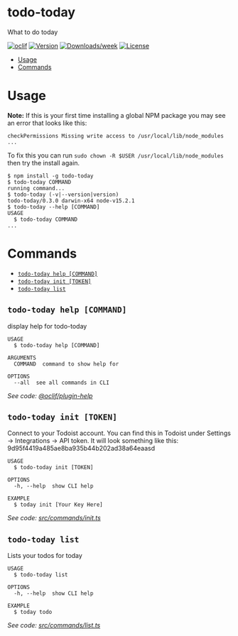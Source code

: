 # todo-today

What to do today

[![oclif](https://img.shields.io/badge/cli-oclif-brightgreen.svg)](https://oclif.io)
[![Version](https://img.shields.io/npm/v/todo-today.svg)](https://npmjs.org/package/todo-today)
[![Downloads/week](https://img.shields.io/npm/dw/todo-today.svg)](https://npmjs.org/package/todo-today)
[![License](https://img.shields.io/npm/l/todo-today.svg)](https://github.com/cmlarsen/todo-today/blob/master/package.json)

<!-- toc -->

- [Usage](#usage)
- [Commands](#commands)
<!-- tocstop -->

# Usage

<!-- usage -->

**Note:** If this is your first time installing a global NPM package you may see an error that looks like this:

```sh-session
checkPermissions Missing write access to /usr/local/lib/node_modules
...
```

To fix this you can run `sudo chown -R $USER /usr/local/lib/node_modules` then try the install again.

```sh-session
$ npm install -g todo-today
$ todo-today COMMAND
running command...
$ todo-today (-v|--version|version)
todo-today/0.3.0 darwin-x64 node-v15.2.1
$ todo-today --help [COMMAND]
USAGE
  $ todo-today COMMAND
...
```

<!-- usagestop -->

# Commands

<!-- commands -->

- [`todo-today help [COMMAND]`](#todo-today-help-command)
- [`todo-today init [TOKEN]`](#todo-today-init-token)
- [`todo-today list`](#todo-today-list)

## `todo-today help [COMMAND]`

display help for todo-today

```
USAGE
  $ todo-today help [COMMAND]

ARGUMENTS
  COMMAND  command to show help for

OPTIONS
  --all  see all commands in CLI
```

_See code: [@oclif/plugin-help](https://github.com/oclif/plugin-help/blob/v3.2.0/src/commands/help.ts)_

## `todo-today init [TOKEN]`

Connect to your Todoist account. You can find this in Todoist under Settings -> Integrations -> API token. It will look something like this: 9d95f4419a485ae8ba935b44b202ad38a64eaasd

```
USAGE
  $ todo-today init [TOKEN]

OPTIONS
  -h, --help  show CLI help

EXAMPLE
  $ today init [Your Key Here]
```

_See code: [src/commands/init.ts](https://github.com/cmlarsen/todo-today/blob/v0.3.0/src/commands/init.ts)_

## `todo-today list`

Lists your todos for today

```
USAGE
  $ todo-today list

OPTIONS
  -h, --help  show CLI help

EXAMPLE
  $ today todo
```

_See code: [src/commands/list.ts](https://github.com/cmlarsen/todo-today/blob/v0.3.0/src/commands/list.ts)_

<!-- commandsstop -->
